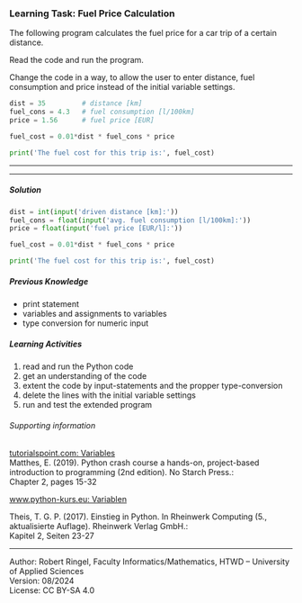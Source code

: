 ### Learning Task: Fuel Price Calculation

The following program calculates the fuel price for a car trip of a certain distance.  

Read the code and run the program.

Change the code in a way, to allow the user to enter distance, fuel consumption and price instead of the initial variable settings.


``` python
dist = 35         # distance [km]
fuel_cons = 4.3   # fuel consumption [l/100km]
price = 1.56      # fuel price [EUR]

fuel_cost = 0.01*dist * fuel_cons * price

print('The fuel cost for this trip is:', fuel_cost)
```

---------------------------------------
---------------------------------------

##### Solution

``` python
dist = int(input('driven distance [km]:'))
fuel_cons = float(input('avg. fuel consumption [l/100km]:'))
price = float(input('fuel price [EUR/l]:'))

fuel_cost = 0.01*dist * fuel_cons * price

print('The fuel cost for this trip is:', fuel_cost)
```

##### Previous Knowledge

- print statement
- variables and assignments to variables
- type conversion for numeric input 
  
##### Learning Activities

1) read and run the Python code
2) get an understanding of the code
3) extent the code by input-statements and the propper type-conversion
4) delete the lines with the initial variable settings
5) run and test the extended program


###### Supporting information

[tutorialspoint.com: Variables](https://www.tutorialspoint.com/python/python_variables.htm)  
Matthes, E. (2019). Python crash course a hands-on, project-based introduction to programming (2nd edition). No Starch Press.:  
Chapter 2, pages 15-32

[www.python-kurs.eu: Variablen](https://www.python-kurs.eu/python3_variablen.php)  

Theis, T. G. P. (2017). Einstieg in Python. In Rheinwerk Computing (5., aktualisierte Auflage). Rheinwerk Verlag GmbH.:   
Kapitel 2, Seiten 23-27

----
[//]: # "Learning objective: Understanding of input and numeric type conversion"
[//]: # "Topic: variables, calculations, printing"
[//]: # "Complexity: 1 - low"
[//]: # "Task type: complition task"

Author: Robert Ringel, Faculty Informatics/Mathematics, HTWD – University of Applied Sciences  
Version: 08/2024            
License: CC BY-SA 4.0
